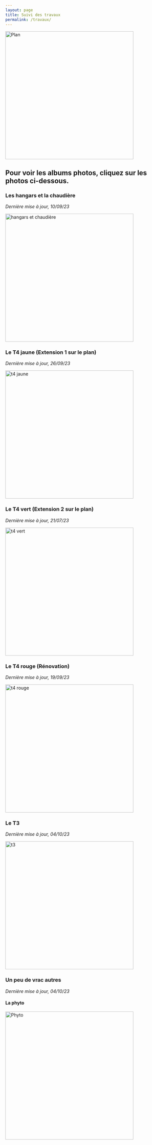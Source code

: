 ```yaml
---
layout: page
title: Suivi des travaux
permalink: /travaux/
---
```


<img src="https://notes.inria.fr/uploads/upload_f2d527babe8ad6ddc5a7cf34dba903db.png" alt="Plan" width="400"/>

## Pour voir les albums photos, cliquez sur les photos ci-dessous.

### Les hangars et la chaudière
*Dernière mise à jour, 10/09/23*

<a href="https://photos.app.goo.gl/tBV1apgzoFDAKHqt6"><img src="https://lh3.googleusercontent.com/pw/ADCreHdf7iir-mKLbxr8EIKHt3OxPjVMcFaZa9XBbQrAkCUhA3P8J9dSkYt0pRgTK467Eu9eIJswpzKIaYsluiB8EDxBzkHACNB6NnaojLk_2KLtVFo43ZjhiIw7M_yN0MfP03gNGpL9-aewzzn0-__S1PjB=w1252-h939-s-no?authuser=0" alt="hangars et chaudière" width="400"/></a>


### Le T4 jaune (Extension 1 sur le plan)
*Dernière mise à jour, 26/09/23*

<a href="https://photos.app.goo.gl/RiodrwjYYn8TwDjB7"><img src="https://lh3.googleusercontent.com/pw/ADCreHd0cHLwtfGx0bckneWR-xXfjLxbGAk9Rhn8tvc8B1Qi0WAg-eZgy0riuoWSi5tU7JV8yIZmdq-g1YZG6EuBBVVXmTcMGA4r4dyy_hUGcu-WmZ_xLFYk3OWkfBbOUa6IYQLYRkD0BlonVbw_ki7S9hbe=w923-h692-s-no?authuser=0" alt="t4 jaune" width="400"/></a>

### Le T4 vert (Extension 2 sur le plan)

*Dernière mise à jour, 21/07/23*

<a href="https://photos.app.goo.gl/MYuLUdkYZsB7sfzL8"><img src="https://lh3.googleusercontent.com/pw/ADCreHcL27TSG_HTgO0dJ9h0pAvzWAJSe5IhmQTreoHQ2JKJ7n1P71Q78ekTHEzy23up5YovdfgsuQC0OPZal01d1ZNFMYi8kQghpSyGR-kjPjq843D82hShSqEQiyjbMC7aZbs4zNq8cyomfqcLZkcLPxO5=w1252-h939-s-no?authuser=0" alt="t4 vert" width="400"/></a>

### Le T4 rouge (Rénovation)
*Dernière mise à jour, 19/09/23*

<a href="https://photos.app.goo.gl/Skx1MXe89JwTZxsm6"><img src="https://lh3.googleusercontent.com/pw/ADCreHe8UR9MJZ2EJkUNKYfgevLwa5Blm57D_zhk4g2bUzh2oz_B66_WgmrfVnXQjm5rEoW1MxZx0iDEdY160hGPQRlJUPAMVKLQZLnEmXuqsbKQgMRTAF8JyC1jyk1da8LPa1y7ivU67RSQkhB0OlUtGvJ1=w1252-h939-s-no?authuser=0" alt="t4 rouge" width="400"/></a>


### Le T3

*Dernière mise à jour, 04/10/23*

<a href="https://photos.app.goo.gl/DrH7N9MmFwFFPC7ZA"><img src="https://lh3.googleusercontent.com/pw/ADCreHfDr3BlbOwWMC5DGYupzi45h57FlpQUaD9p1Ll3r16_aNjUXWMv6Tb7ZQnOoLTkLmTn3C2-Dc9R92E79a2ySGiPVBw0h2RkjZ3kvAcEg2Z3ZMz2-X3DS4a-3uHg_DpRQFJ8CM1PDuRdJD40Ot_YgCpj=w704-h939-s-no?authuser=0" alt="t3" width="400"/></a>



### Un peu de vrac autres


*Dernière mise à jour, 04/10/23*
#### La phyto

<a href="https://photos.app.goo.gl/uqQLNfx4S2pNq6H98"><img src="https://lh3.googleusercontent.com/pw/ADCreHeW3GpZqBDT90YPy84JSMqMiMGX0m08VwiQqVasVImktV_0oAA6SPP9fcKtGooK4J_bTzUoCskhDDiswF-SQoD8vRVrhQAJbknKee4I_M8UWDcONumMtrO_yw0ygOhTb8JkfVcabhkO5cPXkMLB4FLA=w1252-h939-s-no?authuser=0" alt="Phyto" width="400"/></a>

<!--#### Du vrac à classer-->

<!--<a href="https://photos.app.goo.gl/DrH7N9MmFwFFPC7ZA"><img src="https://lh3.googleusercontent.com/pw/ADCreHfDr3BlbOwWMC5DGYupzi45h57FlpQUaD9p1Ll3r16_aNjUXWMv6Tb7ZQnOoLTkLmTn3C2-Dc9R92E79a2ySGiPVBw0h2RkjZ3kvAcEg2Z3ZMz2-X3DS4a-3uHg_DpRQFJ8CM1PDuRdJD40Ot_YgCpj=w704-h939-s-no?authuser=0" alt="t3" width="400"/></a>-->

